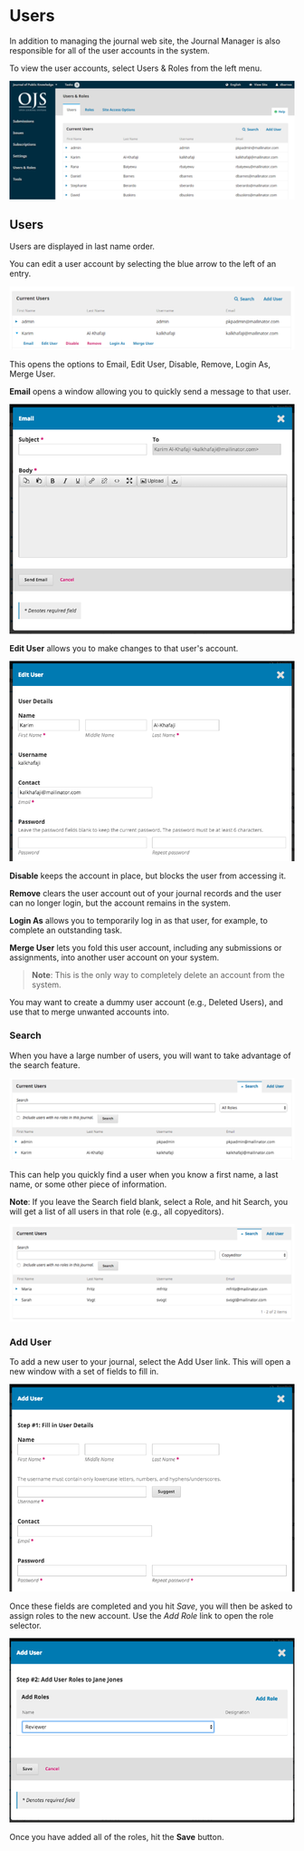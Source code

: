 # Users

In addition to managing the journal web site, the Journal Manager is also responsible for all of the user accounts in the system.

To view the user accounts, select Users & Roles from the left menu.

![](/assets/learning-ojs3.1-jm-users.PNG)

## Users

Users are displayed in last name order.

You can edit a user account by selecting the blue arrow to the left of an entry.

![](/assets/learning-ojs3.1-jm-users-edit.PNG)

This opens the options to Email, Edit User, Disable, Remove, Login As, Merge User.

**Email** opens a window allowing you to quickly send a message to that user.

![](learning-ojs-3-users-email.png)

**Edit User** allows you to make changes to that user's account.

![](learning-ojs-3-users-edit-user.png)

**Disable** keeps the account in place, but blocks the user from accessing it.

**Remove** clears the user account out of your journal records and the user can no longer login, but the account remains in the system.

**Login As** allows you to temporarily log in as that user, for example, to complete an outstanding task.

**Merge User** lets you fold this user account, including any submissions or assignments, into another user account on your system.

> **Note**: This is the only way to completely delete an account from the system.

You may want to create a dummy user account \(e.g., Deleted Users\), and use that to merge unwanted accounts into.

### Search

When you have a large number of users, you will want to take advantage of the search feature.

![](learning-ojs-3-users-search.png)

This can help you quickly find a user when you know a first name, a last name, or some other piece of information.

**Note**: If you leave the Search field blank, select a Role, and hit Search, you will get a list of all users in that role \(e.g., all copyeditors\).

![](learning-ojs-3-users-search-roles.png)

### Add User

To add a new user to your journal, select the Add User link. This will open a new window with a set of fields to fill in.

![](learning-ojs-3-users-add-new.png)

Once these fields are completed and you hit _Save_, you will then be asked to assign roles to the new account. Use the _Add Role_ link to open the role selector.

![](learning-ojs-3-users-add-new-roles1.png)

Once you have added all of the roles, hit the **Save** button.

